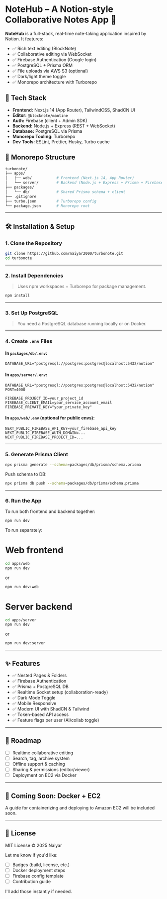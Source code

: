# NoteHub – A Notion-style Collaborative Notes App 🧠

**NoteHub** is a full-stack, real-time note-taking application inspired by Notion. It features:

- ✅ Rich text editing (BlockNote)
- ✅ Collaborative editing via WebSocket
- ✅ Firebase Authentication (Google login)
- ✅ PostgreSQL + Prisma ORM
- ✅ File uploads via AWS S3 (optional)
- ✅ Dark/light theme toggle
- ✅ Monorepo architecture with Turborepo

## 🚀 Tech Stack

- **Frontend:** Next.js 14 (App Router), TailwindCSS, ShadCN UI
- **Editor:** `@blocknote/mantine`
- **Auth:** Firebase (client + Admin SDK)
- **Backend:** Node.js + Express (REST + WebSocket)
- **Database:** PostgreSQL via Prisma
- **Monorepo Tooling:** Turborepo
- **Dev Tools:** ESLint, Prettier, Husky, Turbo cache

## 📂 Monorepo Structure

```bash
turbonote/
├── apps/
│   ├── web/           # Frontend (Next.js 14, App Router)
│   └── server/        # Backend (Node.js + Express + Prisma + Firebase Auth)
├── packages/
│   └── db/            # Shared Prisma schema + client
├── .gitignore
├── turbo.json         # Turborepo config
└── package.json       # Monorepo root


````

---

## 🛠️ Installation & Setup

### 1. Clone the Repository

```bash
git clone https://github.com/naiyar2000/turbonote.git
cd turbonote
```

---

### 2. Install Dependencies

> Uses npm workspaces + Turborepo for package management.

```bash
npm install
```

---

### 3. Set Up PostgreSQL

> You need a PostgreSQL database running locally or on Docker.

---

### 4. Create `.env` Files

#### In `packages/db/.env`:

```env
DATABASE_URL="postgresql://postgres:postgres@localhost:5432/notion"
```

#### In `apps/server/.env`:

```env
DATABASE_URL="postgresql://postgres:postgres@localhost:5432/notion"
PORT=4000

FIREBASE_PROJECT_ID=your_project_id
FIREBASE_CLIENT_EMAIL=your_service_account_email
FIREBASE_PRIVATE_KEY="your_private_key"
```

#### In `apps/web/.env` (optional for public envs):

```env
NEXT_PUBLIC_FIREBASE_API_KEY=your_firebase_api_key
NEXT_PUBLIC_FIREBASE_AUTH_DOMAIN=...
NEXT_PUBLIC_FIREBASE_PROJECT_ID=...
```

---

### 5. Generate Prisma Client

```bash
npx prisma generate --schema=packages/db/prisma/schema.prisma
```

Push schema to DB:

```bash
npx prisma db push --schema=packages/db/prisma/schema.prisma
```
---

### 6. Run the App

To run both frontend and backend together:

```bash
npm run dev
```

To run separately:

# Web frontend
```bash
cd apps/web
npm run dev
```
or

```bash
npm run dev:web
```


# Server backend
```bash
cd apps/server
npm run dev
```
or

```bash
npm run dev:server
```


---

## ✨ Features

* ✅ Nested Pages & Folders
* ✅ Firebase Authentication
* ✅ Prisma + PostgreSQL DB
* ✅ Realtime Socket setup (collaboration-ready)
* ✅ Dark Mode Toggle
* ✅ Mobile Responsive
* ✅ Modern UI with ShadCN & Tailwind
* ✅ Token-based API access
* ✅ Feature flags per user (AI/collab toggle)

---

## 🚀 Roadmap

* [ ] Realtime collaborative editing
* [ ] Search, tag, archive system
* [ ] Offline support & caching
* [ ] Sharing & permissions (editor/viewer)
* [ ] Deployment on EC2 via Docker

---

## 🐳 Coming Soon: Docker + EC2

A guide for containerizing and deploying to Amazon EC2 will be included soon.

---

## 📄 License

MIT License © 2025 Naiyar

Let me know if you'd like:
- [ ] Badges (build, license, etc.)
- [ ] Docker deployment steps
- [ ] Firebase config template
- [ ] Contribution guide

I'll add those instantly if needed.



